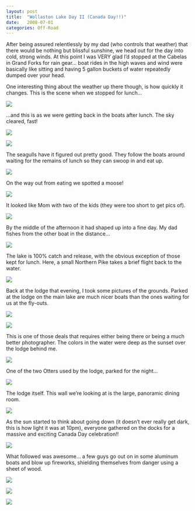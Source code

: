 ```yaml
---
layout: post
title:  "Wollaston Lake Day II (Canada Day!!)"
date:   2008-07-01
categories: Off-Road
---
```


After being assured relentlessly by my dad (who controls that weather) that there would be nothing but blissful sunshine, we head out for the day into cold, strong winds. At this point I was VERY glad I’d stopped at the Cabelas in Grand Forks for rain gear… boat rides in the high waves and wind were basically like sitting and having 5 gallon buckets of water repeatedly dumped over your head.

One interesting thing about the weather up there though, is how quickly it changes. This is the scene when we stopped for lunch…

![](/assets/img/2008-07-01-cde-12/DSC_0057.jpg)

…and this is as we were getting back in the boats after lunch. The sky cleared, fast! 

![](/assets/img/2008-07-01-cde-12/DSC_0068.jpg)

![](/assets/img/2008-07-01-cde-12/DSC_0071.jpg)

The seagulls have it figured out pretty good. They follow the boats around waiting for the remains of lunch so they can swoop in and eat up. 

![](/assets/img/2008-07-01-cde-12/DSC_0056.jpg)

On the way out from eating we spotted a moose! 

![](/assets/img/2008-07-01-cde-12/DSC_0081.jpg)

It looked like Mom with two of the kids (they were too short to get pics of). 

![](/assets/img/2008-07-01-cde-12/DSC_0090.jpg)

By the middle of the afternoon it had shaped up into a fine day. My dad fishes from the other boat in the distance… 

![](/assets/img/2008-07-01-cde-12/DSC_0099.jpg)

The lake is 100% catch and release, with the obvious exception of those kept for lunch. Here, a small Northern Pike takes a brief flight back to the water. 

![](/assets/img/2008-07-01-cde-12/DSC_0116.jpg)

Back at the lodge that evening, I took some pictures of the grounds. Parked at the lodge on the main lake are much nicer boats than the ones waiting for us at the fly-outs. 

![](/assets/img/2008-07-01-cde-12/DSC_0128.jpg)

![](/assets/img/2008-07-01-cde-12/DSC_0148.jpg)

This is one of those deals that requires either being there or being a much better photographer. The colors in the water were deep as the sunset over the lodge behind me. 

![](/assets/img/2008-07-01-cde-12/DSC_0157.jpg)

One of the two Otters used by the lodge, parked for the night… 

![](/assets/img/2008-07-01-cde-12/DSC_0167.jpg)

The lodge itself. This wall we’re looking at is the large, panoramic dining room.

![](/assets/img/2008-07-01-cde-12/DSC_0183.jpg)

As the sun started to think about going down (it doesn’t ever really get dark, this is how light it was at 10pm), everyone gathered on the docks for a massive and exciting Canada Day celebration!! 

![](/assets/img/2008-07-01-cde-12/DSC_0202.jpg)

What followed was awesome… a few guys go out on in some aluminum boats and blow up fireworks, shielding themselves from danger using a sheet of wood. 

![](/assets/img/2008-07-01-cde-12/DSC_0214.jpg)

![](/assets/img/2008-07-01-cde-12/DSC_0231.jpg)

![](/assets/img/2008-07-01-cde-12/DSC_0329.jpg)